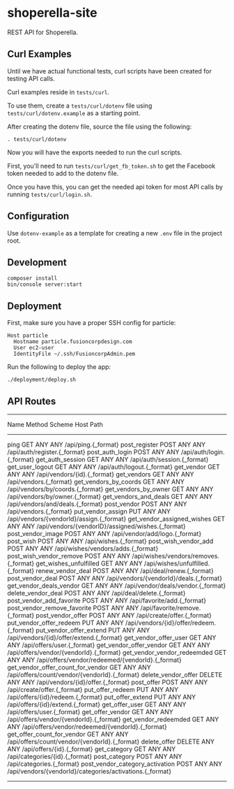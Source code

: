shoperella-site
===============

REST API for Shoperella.

## Curl Examples

Until we have actual functional tests, curl scripts have been created for 
testing API calls.

Curl examples reside in `tests/curl`.

To use them, create a `tests/curl/dotenv` file using 
`tests/curl/dotenv.example` as a starting point.

After creating the dotenv file, source the file using the following:

    . tests/curl/dotenv

Now you will have the exports needed to run the curl scripts.

First, you'll need to run `tests/curl/get_fb_token.sh` to get the 
Facebook token needed to add to the dotenv file.

Once you have this, you can get the needed api token for most 
API calls by running `tests/curl/login.sh`.

## Configuration

Use `dotenv-example` as a template for creating a new `.env` file in the 
project root.

## Development

    composer install
    bin/console server:start

## Deployment

First, make sure you have a proper SSH config for particle:

    Host particle
      Hostname particle.fusioncorpdesign.com
      User ec2-user
      IdentityFile ~/.ssh/FusioncorpAdmin.pem

Run the following to deploy the app:

    ./deployment/deploy.sh

## API Routes

 -------------------------------------------- -------- -------- ------ ----------------------------------------------------------
  Name                                         Method   Scheme   Host   Path
 -------------------------------------------- -------- -------- ------ ----------------------------------------------------------
  ping                                         GET      ANY      ANY    /api/ping.{_format}
  post_register                                POST     ANY      ANY    /api/auth/register.{_format}
  post_auth_login                              POST     ANY      ANY    /api/auth/login.{_format}
  get_auth_session                             GET      ANY      ANY    /api/auth/session.{_format}
  get_user_logout                              GET      ANY      ANY    /api/auth/logout.{_format}
  get_vendor                                   GET      ANY      ANY    /api/vendors/{id}.{_format}
  get_vendors                                  GET      ANY      ANY    /api/vendors.{_format}
  get_vendors_by_coords                        GET      ANY      ANY    /api/vendors/by/coords.{_format}
  get_vendors_by_owner                         GET      ANY      ANY    /api/vendors/by/owner.{_format}
  get_vendors_and_deals                        GET      ANY      ANY    /api/vendors/and/deals.{_format}
  post_vendor                                  POST     ANY      ANY    /api/vendors.{_format}
  put_vendor_assign                            PUT      ANY      ANY    /api/vendors/{vendorId}/assign.{_format}
  get_vendor_assigned_wishes                   GET      ANY      ANY    /api/vendors/{vendorID}/assigned/wishes.{_format}
  post_vendor_image                            POST     ANY      ANY    /api/vendor/add/logo.{_format}
  post_wish                                    POST     ANY      ANY    /api/wishes.{_format}
  post_wish_vendor_add                         POST     ANY      ANY    /api/wishes/vendors/adds.{_format}
  post_wish_vendor_remove                      POST     ANY      ANY    /api/wishes/vendors/removes.{_format}
  get_wishes_unfulfilled                       GET      ANY      ANY    /api/wishes/unfulfilled.{_format}
  renew_vendor_deal                            POST     ANY      ANY    /api/deal/renew.{_format}
  post_vendor_deal                             POST     ANY      ANY    /api/vendors/{vendorId}/deals.{_format}
  get_vendor_deals_vendor                      GET      ANY      ANY    /api/vendor/deals/vendor.{_format}
  delete_vendor_deal                           POST     ANY      ANY    /api/deal/delete.{_format}
  post_vendor_add_favorite                     POST     ANY      ANY    /api/favorite/add.{_format}
  post_vendor_remove_favorite                  POST     ANY      ANY    /api/favorite/remove.{_format}
  post_vendor_offer                            POST     ANY      ANY    /api/create/offer.{_format}
  put_vendor_offer_redeem                      PUT      ANY      ANY    /api/vendors/{id}/offer/redeem.{_format}
  put_vendor_offer_extend                      PUT      ANY      ANY    /api/vendors/{id}/offer/extend.{_format}
  get_vendor_offer_user                        GET      ANY      ANY    /api/offers/user.{_format}
  get_vendor_offer_vendor                      GET      ANY      ANY    /api/offers/vendor/{vendorId}.{_format}
  get_vendor_vendor_redeemded                  GET      ANY      ANY    /api/offers/vendor/redeemed/{vendorId}.{_format}
  get_vendor_offer_count_for_vendor            GET      ANY      ANY    /api/offers/count/vendor/{vendorId}.{_format}
  delete_vendor_offer                          DELETE   ANY      ANY    /api/vendors/{id}/offer.{_format}
  post_offer                                   POST     ANY      ANY    /api/create/offer.{_format}
  put_offer_redeem                             PUT      ANY      ANY    /api/offers/{id}/redeem.{_format}
  put_offer_extend                             PUT      ANY      ANY    /api/offers/{id}/extend.{_format}
  get_offer_user                               GET      ANY      ANY    /api/offers/user.{_format}
  get_offer_vendor                             GET      ANY      ANY    /api/offers/vendor/{vendorId}.{_format}
  get_vendor_redeemded                         GET      ANY      ANY    /api/offers/vendor/redeemed/{vendorId}.{_format}
  get_offer_count_for_vendor                   GET      ANY      ANY    /api/offers/count/vendor/{vendorId}.{_format}
  delete_offer                                 DELETE   ANY      ANY    /api/offers/{id}.{_format}
  get_category                                 GET      ANY      ANY    /api/categories/{id}.{_format}
  post_category                                POST     ANY      ANY    /api/categories.{_format}
  post_vendor_category_activation              POST     ANY      ANY    /api/vendors/{vendorId}/categories/activations.{_format}
 -------------------------------------------- -------- -------- ------ ----------------------------------------------------------
